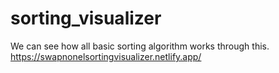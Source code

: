 # sorting_visualizer
We can see how all basic sorting algorithm works through this.
https://swapnonelsortingvisualizer.netlify.app/

